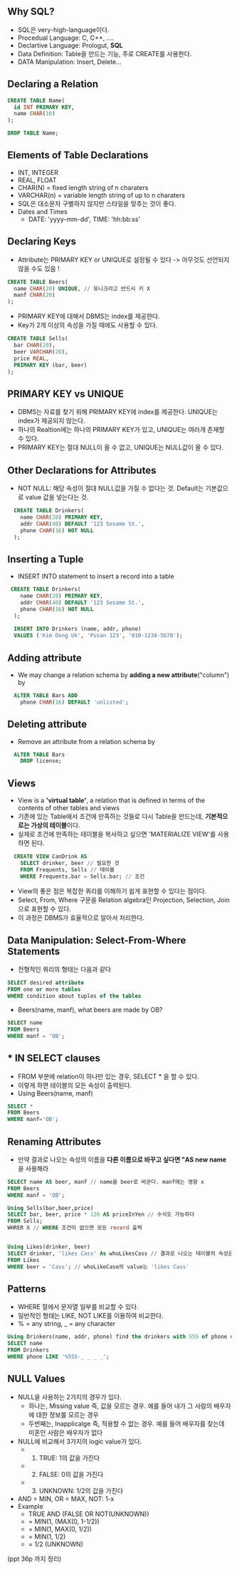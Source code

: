 ## Why SQL?
* SQL은 very-high-language이다.
* Procedual Language: C, C++, ....
* Declartive Language: Prologut, **SQL**
* Data Definition: Table을 만드는 기능, 주로 CREATE를 사용한다.
* DATA Manipulation: Insert, Delete...

## Declaring a Relation
  ```SQL
  CREATE TABLE Name(
    id INT PRIMARY KEY,
    name CHAR(10)
  );

  DROP TABLE Name;
  ```
 
## Elements of Table Declarations
* INT, INTEGER
* REAL, FLOAT
* CHAR(N) = fixed length string of n charaters
* VARCHAR(n) = variable length string of up to n charaters
* SQL은 대소문자 구별하지 않지만 스타일을 맞추는 것이 좋다.
* Dates and Times
  * DATE: 'yyyy-mm-dd', TIME: 'hh:bb:ss'

## Declaring Keys
* Attribute는 PRIMARY KEY or UNIQUE로 설정될 수 있다 -> 아무것도 선언되지 않을 수도 있음 !
```SQL
CREATE TABLE Beers(
  name CHAR(20) UNIQUE, // 유니크라고 반드시 키 X
  manf CHAR(20)
);
```
* PRIMARY KEY에 대해서 DBMS는 index를 제공한다.
* Key가 2개 이상의 속성을 가질 때에도 사용할 수 있다.
```SQL
CREATE TABLE Sells(
  bar CHAR(20),
  beer VARCHAR(20),
  price REAL,
  PRIMARY KEY (bar, beer)
);
```

## PRIMARY KEY vs UNIQUE
* DBMS는 자료를 찾기 위해 PRIMARY KEY에 index를 제공한다. UNIQUE는 index가 제공되지 않는다.
* 하나의 Realtion에는 하나의 PRIMARY KEY가 있고, UNIQUE는 여러개 존재할 수 있다.
* PRIMARY KEY는 절대 NULL이 올 수 없고, UNIQUE는 NULL값이 올 수 있다.

## Other Declarations for Attributes
* NOT NULL: 해당 속성이 절대 NULL값을 가질 수 없다는 것. Default는 기본값으로 value 값을 넣는다는 것.
```SQL
  CREATE TABLE Drinkers(
    name CHAR(20) PRIMARY KEY,
    addr CHAR(40) DEFAULT '123 Sesame St.',
    phone CHAR(16) NOT NULL
  );
```

## Inserting a Tuple
* INSERT INTO statement to insert a record into a table
```SQL
 CREATE TABLE Drinkers(
    name CHAR(20) PRIMARY KEY,
    addr CHAR(40) DEFAULT '123 Sesame St.',
    phone CHAR(16) NOT NULL
  );
  
  INSERT INTO Drinkers (name, addr, phone)
  VALUES ('Kim Dong Uk', 'Pusan 123', '010-1234-5678');
```
  
## Adding attribute
* We may change a relation schema by **adding a new attribute**("column") by
```SQL
  ALTER TABLE Bars ADD
    phone CHAR(16) DEFAULT 'unlisted';
```
  
## Deleting attribute
* Remove an attribute from a relation schema by 
```SQL
  ALTER TABLE Bars
    DROP license;
```
## Views
* View is a **'virtual table'**, a relation that is defined in terms of the contents of other tables and views
* 기존에 있는 Table에서 조건에 만족하는 것들로 다시 Table을 만드는데, **기본적으로는 가상의 테이블**이다.
* 실제로 조건에 만족하는 테이블을 복사하고 싶으면 'MATERIALIZE VIEW'를 사용하면 된다.
```sql
  CREATE VIEW CanDrink AS
    SELECT drinker, beer // 필요한 것
    FROM Frequents, Sells // 테이블
    WHERE Frequents.bar = Sells.bar; // 조건
```
* View의 좋은 점은 복잡한 쿼리를 이해하기 쉽게 표현할 수 있다는 점이다.
* Select, From, Where 구문을 Relation algebra인 Projection, Selection, Join으로 표현할 수 있다.
* 이 과정은 DBMS가 효율적으로 알아서 처리한다. 

## Data Manipulation: Select-From-Where Statements
* 전형적인 쿼리의 형태는 다음과 같다
```sql
SELECT desired attribute
FROM one or more tables
WHERE condition about tuples of the tables
```
* Beers(name, manf), what beers are made by OB?
```sql
SELECT name
FROM Beers
WHERE manf = 'OB';
```

## * IN SELECT clauses
* FROM 부분에 relation이 하나만 있는 경우, SELECT * 을 할 수 있다.
* 이렇게 하면 테이블의 모든 속성이 출력된다.
* Using Beers(name, manf)
```sql
SELECT *
FROM Beers
WHERE manf='OB';
```

## Renaming Attributes
* 만약 결과로 나오는 속성의 이름을 **다른 이름으로 바꾸고 싶다면 "AS new name** 을 사용해라
```sql
SELECT name AS beer, manf // name을 beer로 바꾼다. manf에는 영향 x
FROM Beers
WHERE manf = 'OB';

Using Sells(bar,beer,price)
SELECT bar, beer, price * 120 AS priceInYen // 수식도 가능하다
FROM Sells;
WHRER X // WHERE 조건이 없으면 모든 record 출력


Using Likes(drinker, beer)
SELECT drinker, 'likes Cass' As whoLikesCass // 결과로 나오는 테이블의 속성은 drinker, whoLikesCass
FROM Likes
WHERE beer = 'Cass'; // whoLikeCase의 value는 'likes Cass'
```

## Patterns
* WHERE 절에서 문자열 일부를 비교할 수 있다.
* 일반적인 형태는 LIKE, NOT LIKE를 이용하여 비교한다.
* % = any string, _ = any character
```sql
Using Drinkers(name, addr, phone) find the drinkers with 555 of phone number
SELECT name
FROM Drinkers
WHERE phone LIKE '%555-_ _ _ _';
```

## NULL Values
* NULL을 사용하는 2가지의 경우가 있다.
  * 하나는, Missing value 즉, 값을 모르는 경우. 예를 들어 내가 그 사람의 배우자에 대한 정보를 모르는 경우
  * 두번째는, Inapplicalge 즉, 적용할 수 없는 경우. 예를 들어 배우자를 찾는데 미혼인 사람은 배우자가 없다 
* NULL에 비교해서 3가지의 logic value가 있다.
  * 1. TRUE: 1의 값을 가진다
  * 2. FALSE: 0의 값을 가진다
  * 3. UNKNOWN: 1/2의 값을 가진다
* AND = MIN, OR = MAX, NOT: 1-x
* Example
  * TRUE AND (FALSE OR NOT(UNKNOWN))
  * = MIN(1, (MAX(0, 1-1/2))
  * = MIN(1, MAX(0, 1/2))
  * = MIN(1, 1/2)
  * = 1/2 (UNKNOWN)

(ppt 36p 까지 정리)
